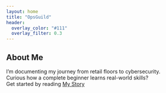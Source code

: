 ```yaml
---
layout: home
title: "OpsGuild"
header:
  overlay_color: "#111"
  overlay_filter: 0.3
---
```

## About Me
I’m documenting my journey from retail floors to cybersecurity.  
Curious how a complete beginner learns real-world skills?  
Get started by reading [My Story](/my-story/)

<link rel="icon" type="image/png" href="/main/favicon.png">
